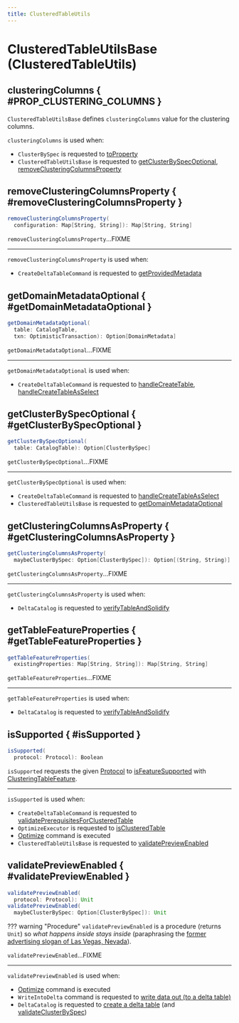 ```yaml
---
title: ClusteredTableUtils
---
```


# ClusteredTableUtilsBase (ClusteredTableUtils)

## clusteringColumns { #PROP_CLUSTERING_COLUMNS }

`ClusteredTableUtilsBase` defines `clusteringColumns` value for the clustering columns.

`clusteringColumns` is used when:

* `ClusterBySpec` is requested to [toProperty](ClusterBySpec.md#toProperty)
* `ClusteredTableUtilsBase` is requested to [getClusterBySpecOptional](#getClusterBySpecOptional), [removeClusteringColumnsProperty](#removeClusteringColumnsProperty)

## removeClusteringColumnsProperty { #removeClusteringColumnsProperty }

```scala
removeClusteringColumnsProperty(
  configuration: Map[String, String]): Map[String, String]
```

`removeClusteringColumnsProperty`...FIXME

---

`removeClusteringColumnsProperty` is used when:

* `CreateDeltaTableCommand` is requested to [getProvidedMetadata](../commands/create-table/CreateDeltaTableCommand.md#getProvidedMetadata)

## getDomainMetadataOptional { #getDomainMetadataOptional }

```scala
getDomainMetadataOptional(
  table: CatalogTable,
  txn: OptimisticTransaction): Option[DomainMetadata]
```

`getDomainMetadataOptional`...FIXME

---

`getDomainMetadataOptional` is used when:

* `CreateDeltaTableCommand` is requested to [handleCreateTable](../commands/create-table/CreateDeltaTableCommand.md#handleCreateTable), [handleCreateTableAsSelect](../commands/create-table/CreateDeltaTableCommand.md#handleCreateTableAsSelect)

## getClusterBySpecOptional { #getClusterBySpecOptional }

```scala
getClusterBySpecOptional(
  table: CatalogTable): Option[ClusterBySpec]
```

`getClusterBySpecOptional`...FIXME

---

`getClusterBySpecOptional` is used when:

* `CreateDeltaTableCommand` is requested to [handleCreateTableAsSelect](../commands/create-table/CreateDeltaTableCommand.md#handleCreateTableAsSelect)
* `ClusteredTableUtilsBase` is requested to [getDomainMetadataOptional](#getDomainMetadataOptional)

## getClusteringColumnsAsProperty { #getClusteringColumnsAsProperty }

```scala
getClusteringColumnsAsProperty(
  maybeClusterBySpec: Option[ClusterBySpec]): Option[(String, String)]
```

`getClusteringColumnsAsProperty`...FIXME

---

`getClusteringColumnsAsProperty` is used when:

* `DeltaCatalog` is requested to [verifyTableAndSolidify](../DeltaCatalog.md#verifyTableAndSolidify)

## getTableFeatureProperties { #getTableFeatureProperties }

```scala
getTableFeatureProperties(
  existingProperties: Map[String, String]): Map[String, String]
```

`getTableFeatureProperties`...FIXME

---

`getTableFeatureProperties` is used when:

* `DeltaCatalog` is requested to [verifyTableAndSolidify](../DeltaCatalog.md#verifyTableAndSolidify)

## isSupported { #isSupported }

```scala
isSupported(
  protocol: Protocol): Boolean
```

`isSupported` requests the given [Protocol](../Protocol.md) to [isFeatureSupported](../table-features/TableFeatureSupport.md#isFeatureSupported) with [ClusteringTableFeature](ClusteringTableFeature.md).

---

`isSupported` is used when:

* `CreateDeltaTableCommand` is requested to [validatePrerequisitesForClusteredTable](../commands/create-table/CreateDeltaTableCommand.md#validatePrerequisitesForClusteredTable)
* `OptimizeExecutor` is requested to [isClusteredTable](../commands/optimize/OptimizeExecutor.md#isClusteredTable)
* [Optimize](../commands/optimize/index.md) command is executed
* `ClusteredTableUtilsBase` is requested to [validatePreviewEnabled](ClusteredTableUtilsBase.md#validatePreviewEnabled)

## validatePreviewEnabled { #validatePreviewEnabled }

```scala
validatePreviewEnabled(
  protocol: Protocol): Unit
validatePreviewEnabled(
  maybeClusterBySpec: Option[ClusterBySpec]): Unit
```

??? warning "Procedure"
    `validatePreviewEnabled` is a procedure (returns `Unit`) so _what happens inside stays inside_ (paraphrasing the [former advertising slogan of Las Vegas, Nevada](https://idioms.thefreedictionary.com/what+happens+in+Vegas+stays+in+Vegas)).

`validatePreviewEnabled`...FIXME

---

`validatePreviewEnabled` is used when:

* [Optimize](../commands/optimize/index.md) command is executed
* `WriteIntoDelta` command is requested to [write data out (to a delta table)](../commands/WriteIntoDelta.md#write)
* `DeltaCatalog` is requested to [create a delta table](../DeltaCatalog.md#createDeltaTable) (and [validateClusterBySpec](../DeltaCatalog.md#validateClusterBySpec))
